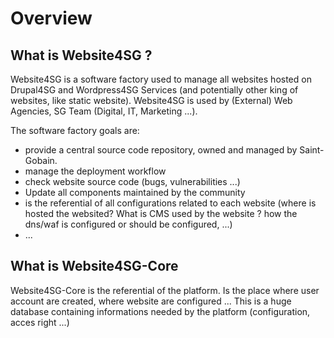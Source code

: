 # Overview

## What is Website4SG ?
Website4SG is a software factory used to manage all websites hosted on Drupal4SG and Wordpress4SG Services (and potentially other king of websites, like static website).
Website4SG is used by (External) Web Agencies, SG Team (Digital, IT, Marketing ...).

The software factory goals are:
- provide a central source code repository, owned and managed by Saint-Gobain.
- manage the deployment workflow
- check website source code (bugs, vulnerabilities ...)
- Update all components maintained by the community
- is the referential of all configurations related to each website (where is hosted the websited? What is CMS used by the website ? how the dns/waf is configured or should be configured, ...)
- ...  

## What is Website4SG-Core
Website4SG-Core is the referential of the platform. Is the place where user account are created, where website are configured ... This is a huge database containing informations needed by the platform (configuration, acces right ...)
